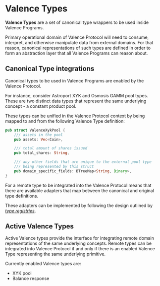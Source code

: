 # Valence Types

**Valence Types** are a set of canonical type wrappers to be used inside
Valence Programs.

Primary operational domain of Valence Protocol will need to consume, interpret,
and otherwise manipulate data from external domains. For that reason, canonical
representations of such types are defined in order to form an abstraction layer
that all Valence Programs can reason about.

## Canonical Type integrations

Canonical types to be used in Valence Programs are enabled by the Valence Protocol.

For instance, consider Astroport XYK and Osmosis GAMM pool types. These are two
distinct data types that represent the same underlying concept - a constant product
pool.

These types can be unified in the Valence Protocol context by being mapped to and
from the following Valence Type definition:

```rust
pub struct ValenceXykPool {
    /// assets in the pool
    pub assets: Vec<Coin>,

    /// total amount of shares issued
    pub total_shares: String,

    /// any other fields that are unique to the external pool type
    /// being represented by this struct
    pub domain_specific_fields: BTreeMap<String, Binary>,
}
```

For a remote type to be integrated into the Valence Protocol means that there are
available adapters that map between the canonical and original type definitions.

These adapters can be implemented by following the design outlined by [*type registries*](./type_registry.md).

## Active Valence Types

Active Valence types provide the interface for integrating remote domain representations
of the same underlying concepts. Remote types can be integrated into Valence Protocol
if and only if there is an enabled Valence Type representing the same underlying primitive.

Currently enabled Valence types are:
- XYK pool
- Balance response
